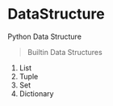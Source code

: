 # DataStructure
Python Data Structure

> Builtin Data Structures

1. List
2. Tuple
3. Set
4. Dictionary
